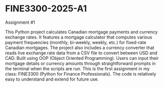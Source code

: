 # FINE3300-2025-A1

Assignment #1

This Python project calculates Canadian mortgage payments and currency exchange rates. It features a mortgage calculator that computes various payment frequencies (monthly, bi-weekly, weekly, etc.) for fixed-rate Canadian mortgages. The project also includes a currency converter that reads live exchange rate data from a CSV file to convert between USD and CAD. Built using OOP (Object Oriented Programming). Users can input their mortgage details or currency amounts through straightforward prompts in the terminal when the scripts are run. This is the first assignment in my class: FINE3300 (Python for Finance Professionals). The code is relatively easy to understand and extend for future use.
